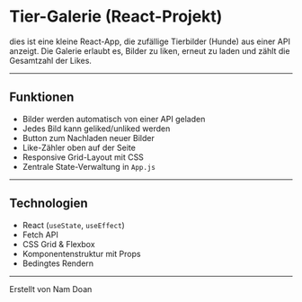 # Tier-Galerie (React-Projekt)

dies ist eine kleine React-App, die zufällige Tierbilder (Hunde) aus einer API anzeigt. Die Galerie erlaubt es, Bilder zu liken, erneut zu laden und zählt die Gesamtzahl der Likes.

---

## Funktionen

- Bilder werden automatisch von einer API geladen
- Jedes Bild kann geliked/unliked werden
- Button zum Nachladen neuer Bilder
- Like-Zähler oben auf der Seite
- Responsive Grid-Layout mit CSS
- Zentrale State-Verwaltung in `App.js`

---

## Technologien

- React (`useState`, `useEffect`)
- Fetch API
- CSS Grid & Flexbox
- Komponentenstruktur mit Props
- Bedingtes Rendern

---

Erstellt von Nam Doan
